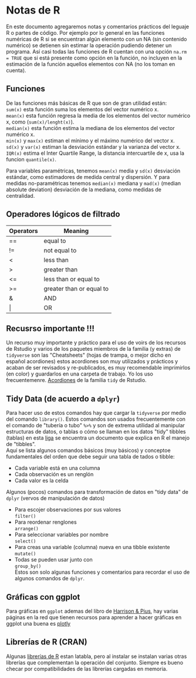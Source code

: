 # Notas de R  

En este documento agregaremos notas y comentarios prácticos del leguaje R o partes de código. Por ejemplo por lo general en las funciones numéricas de R si se encuentran algún elemento con un NA (sin contenido numérico) se detienen sin estimar la operación pudiendo detener un programa. Así casi todas las funciones de R cuentan con una opción `na.rm = TRUE` que si está presente como opción en la función, no incluyen en la estimación de la función aquellos elementos con NA (no los toman en cuenta).  

## Funciones  
De las funciones más básicas de R que son de gran utilidad están:  
`sum(x)` esta función suma los elementos del vector numérico x.  
`mean(x)` esta función regresa la media de los elementos del vector numérico x, como (`sum(x)/lenght(x)`).  
`median(x)` esta función estima la mediana de los elementos del vector numérico x.  
`min(x)` y `max(x)` estiman el mínimo y el máximo numérico del vector x.  
`sd(x)` y `var(x)` estiman la desviación estándar y la varianza del vector x.  
`IQR(x)` estima el Inter Quartile Range, la distancia intercuartile de x, usa la funcion `quantile(x)`.  

Para variables paramétricas, tenemos `mean(x)` media y `sd(x)` desviación estándar, como estimadores de medida central y dispersión. Y para medidas no-paramétricas tenemos `median(x)` mediana y `mad(x)` (median absolute deviation) desviación de la mediana, como medidas de centralidad.  

## Operadores lógicos de filtrado  

| Operators | Meaning |  
| --------- | ------- |  
|  ==  |  equal to  |  
|  !=  |  not equal to  |  
|  <  | less than  |  
|  >  |  greater than  |  
|  <=  |  less than or equal to  |
|  >=  |  greater than or equal to  |
|  &  |  AND  |  
|  \| |  OR  |  

## Recusrso importante !!!  
Un recurso muy importante y práctico para el uso de voirs de los recursos de Rstudio y varios de los paquetes miembros de la familia (y extras) de `tidyverse` son las "Cheatsheets" (hojas de trampa, o mejor dicho en español acordiones) estos acordiones son muy utilizados y prácticos y acaban de ser revisados y re-publicados, es muy recomendable imprimirlos (en color) y guardarlos en una carpeta de trabajo. Yo los uso frecuentemenre. [Acordiones](https://www.rstudio.com/resources/cheatsheets/) de la familia `tidy` de Rstudio.  

## Tidy Data (de acuerdo a `dplyr`)  
Para hacer uso de estos comandos hay que cargar la `tidyverse` por medio del comando `library()`. Estos comandos son usados frecuentemente con el comando de "tubería o tubo" `%>%` y son de extrema utilidad al manipular estructuras de datos, o tablas o cómo se llaman en los datos "tidy" tibbles (tablas) en esta [liga](https://es.r4ds.hadley.nz/tibbles.html) se encuentra un documento que explica en R el manejo de "tibbles".  
Aquí se lista algunos comandos básicos (muy básicos) y conceptoe fundamentales del orden que debe seguir una tabla de tados o tibble:  
- Cada variable está en una columna  
- Cada observación es un renglón  
- Cada valor es la celda  
  
  
Algunos (pocos) comandos para transformación de datos en "tidy data" de `dplyr` (vervos de manipulación de datos)    
- Para escojer observaciones por sus valores  
 `filter()`  
- Para reordenar renglones  
 `arrange()`  
- Para seleccionar variables por nombre  
 `select()`  
- Para creas una variable (columna) nueva en una tibble existente  
 `mutate()`  
- Todas se pueden usar junto con  
 `group_by()`  
Estos son solo algunas funciones y comentarios para recordar el uso de algunos comandos de `dplyr`.  
 
## Gráficas con ggplot  
 Para gráficas en `ggplot` ademas del libro de [Harrison & Pius](https://argoshare.is.ed.ac.uk/healthyr_book/), hay varias páginas en la red que tienen recursos para aprender a hacer gráficas en ggplot una buena es [plotly](https://plotly.com/ggplot2/)  
 
## Librerías de R (CRAN)  
Algunas [librerías de R](https://fabarrios.github.io/ProbEstad/Presenta/Libraries) estan latabla, pero al instalar se instalan varias otras librerías que complementan la operación del conjunto. Siempre es bueno checar por compatibilidades de las librerías cargadas en memoria.  


